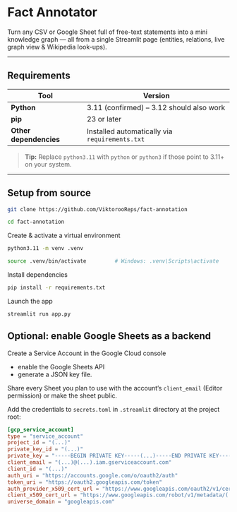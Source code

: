 # Fact Annotator

Turn any CSV or Google Sheet full of free-text statements into a mini knowledge graph — all from a single Streamlit page (entities, relations, live graph view & Wikipedia look-ups).

---

## Requirements

| Tool                   | Version                                        |
|------------------------|------------------------------------------------|
| **Python**             | 3.11 (confirmed) – 3.12 should also work       |
| **pip**                | 23 or later                                    |
| **Other dependencies** | Installed automatically via `requirements.txt` |

> **Tip:** Replace `python3.11` with `python` or `python3` if those point to 3.11+ on your system.

---

## Setup from source

```bash
git clone https://github.com/ViktorooReps/fact-annotation
```

```bash
cd fact-annotation
```


Create & activate a virtual environment
```bash
python3.11 -m venv .venv
```

```bash
source .venv/bin/activate         # Windows: .venv\Scripts\activate
```

Install dependencies
```bash
pip install -r requirements.txt
```

Launch the app
```bash
streamlit run app.py
```

## Optional: enable Google Sheets as a backend

Create a Service Account in the Google Cloud console
* enable the Google Sheets API
* generate a JSON key file.

Share every Sheet you plan to use with the account’s `client_email` (Editor permission) or make the sheet public.

Add the credentials to `secrets.toml` in `.streamlit` directory at the project root:

```toml
[gcp_service_account]
type = "service_account"
project_id = "(...)"
private_key_id = "(...)"
private_key = "-----BEGIN PRIVATE KEY-----(...)-----END PRIVATE KEY-----\n"
client_email = "(...)@(...).iam.gserviceaccount.com"
client_id = "(...)"
auth_uri = "https://accounts.google.com/o/oauth2/auth"
token_uri = "https://oauth2.googleapis.com/token"
auth_provider_x509_cert_url = "https://www.googleapis.com/oauth2/v1/certs"
client_x509_cert_url = "https://www.googleapis.com/robot/v1/metadata/(...)/(...)%40(...).iam.gserviceaccount.com"
universe_domain = "googleapis.com"
```